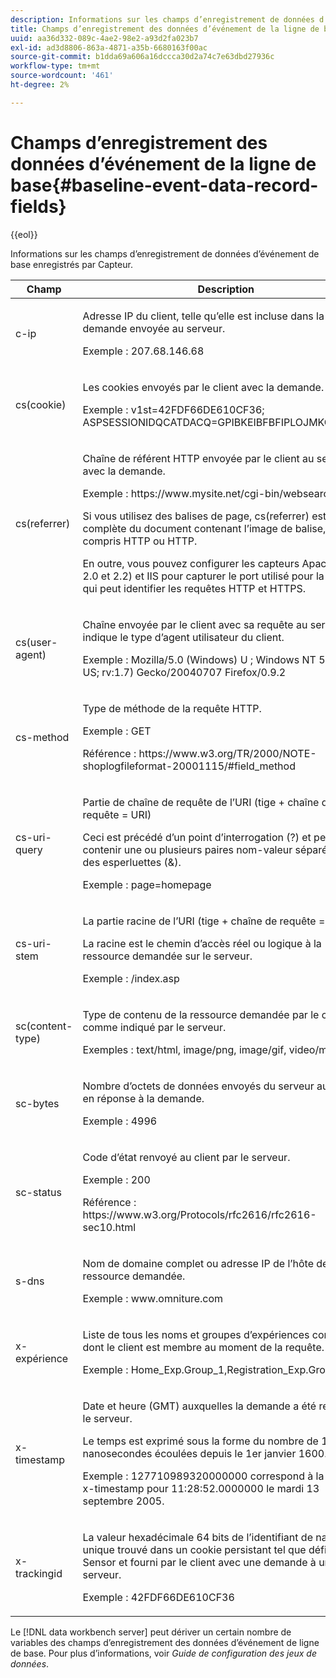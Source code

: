 ```yaml
---
description: Informations sur les champs d’enregistrement de données d’événement de base enregistrés par Capteur.
title: Champs d’enregistrement des données d’événement de la ligne de base
uuid: aa36d332-089c-4ae2-98e2-a93d2fa023b7
exl-id: ad3d8806-863a-4871-a35b-6680163f00ac
source-git-commit: b1dda69a606a16dccca30d2a74c7e63dbd27936c
workflow-type: tm+mt
source-wordcount: '461'
ht-degree: 2%

---
```


# Champs d’enregistrement des données d’événement de la ligne de base{#baseline-event-data-record-fields}

{{eol}}

Informations sur les champs d’enregistrement de données d’événement de base enregistrés par Capteur.

<table id="table_E29606BB010E4DB48C463979B7BEC769">
 <thead>
  <tr>
   <th colname="col1" class="entry"> Champ </th>
   <th colname="col2" class="entry"> Description </th>
  </tr>
 </thead>
 <tbody>
  <tr>
   <td colname="col1"> c-ip </td>
   <td colname="col2"> <p>Adresse IP du client, telle qu’elle est incluse dans la demande envoyée au serveur. </p> <p>Exemple : 207.68.146.68 </p> </td>
  </tr>
  <tr>
   <td colname="col1"> cs(cookie) </td>
   <td colname="col2"> <p>Les cookies envoyés par le client avec la demande. </p> <p>Exemple : v1st=42FDF66DE610CF36; ASPSESSIONIDQCATDACQ=GPIBKEIBFBFIPLOJMKCAAEPM; </p> </td>
  </tr>
  <tr>
   <td colname="col1"> cs(referrer) </td>
   <td colname="col2"> <p>Chaîne de référent HTTP envoyée par le client au serveur avec la demande. </p> <p>Exemple : https://www.mysite.net/cgi-bin/websearch?qry </p> <p>Si vous utilisez des balises de page, cs(referrer) est l’URL complète du document contenant l’image de balise, y compris HTTP ou HTTP. </p> <p>En outre, vous pouvez configurer les capteurs Apache (1.3, 2.0 et 2.2) et IIS pour capturer le port utilisé pour la requête, qui peut identifier les requêtes HTTP et HTTPS. </p> </td>
  </tr>
  <tr>
   <td colname="col1"> cs(user-agent) </td>
   <td colname="col2"> <p>Chaîne envoyée par le client avec sa requête au serveur qui indique le type d’agent utilisateur du client. </p> <p>Exemple : Mozilla/5.0 (Windows) U ; Windows NT 5.1 ; en-US; rv:1.7) Gecko/20040707 Firefox/0.9.2 </p> </td>
  </tr>
  <tr>
   <td colname="col1"> cs-method </td>
   <td colname="col2"> <p>Type de méthode de la requête HTTP. </p> <p>Exemple : GET </p> <p>Référence : https://www.w3.org/TR/2000/NOTE-shoplogfileformat-20001115/#field_method </p> </td>
  </tr>
  <tr>
   <td colname="col1"> cs-uri-query </td>
   <td colname="col2"> <p>Partie de chaîne de requête de l’URI (tige + chaîne de requête = URI) </p> <p>Ceci est précédé d’un point d’interrogation (?) et peut contenir une ou plusieurs paires nom-valeur séparées par des esperluettes (&amp;). </p> <p>Exemple : page=homepage </p> </td>
  </tr>
  <tr>
   <td colname="col1"> cs-uri-stem </td>
   <td colname="col2"> <p>La partie racine de l’URI (tige + chaîne de requête = URI) </p> <p>La racine est le chemin d’accès réel ou logique à la ressource demandée sur le serveur. </p> <p>Exemple : /index.asp </p> </td>
  </tr>
  <tr>
   <td colname="col1"> sc(content-type) </td>
   <td colname="col2"> <p>Type de contenu de la ressource demandée par le client comme indiqué par le serveur. </p> <p>Exemples : text/html, image/png, image/gif, video/mpeg </p> </td>
  </tr>
  <tr>
   <td colname="col1"> sc-bytes </td>
   <td colname="col2"> <p>Nombre d’octets de données envoyés du serveur au client en réponse à la demande. </p> <p>Exemple : 4996 </p> </td>
  </tr>
  <tr>
   <td colname="col1"> sc-status </td>
   <td colname="col2"> <p>Code d’état renvoyé au client par le serveur. </p> <p>Exemple : 200 </p> <p>Référence : https://www.w3.org/Protocols/rfc2616/rfc2616-sec10.html </p> </td>
  </tr>
  <tr>
   <td colname="col1"> s-dns </td>
   <td colname="col2"> <p>Nom de domaine complet ou adresse IP de l’hôte de la ressource demandée. </p> <p>Exemple : www.omniture.com </p> </td>
  </tr>
  <tr>
   <td colname="col1"> x-expérience </td>
   <td colname="col2"> <p>Liste de tous les noms et groupes d’expériences contrôlés dont le client est membre au moment de la requête. </p> <p>Exemple : Home_Exp.Group_1,Registration_Exp.Group_2 </p> </td>
  </tr>
  <tr>
   <td colname="col1"> x-timestamp </td>
   <td colname="col2"> <p>Date et heure (GMT) auxquelles la demande a été reçue par le serveur. </p> <p>Le temps est exprimé sous la forme du nombre de 100 nanosecondes écoulées depuis le 1er janvier 1600. </p> <p>Exemple : 127710989320000000 correspond à la valeur x-timestamp pour 11:28:52.0000000 le mardi 13 septembre 2005. </p> </td>
  </tr>
  <tr>
   <td colname="col1"> x-trackingid </td>
   <td colname="col2"> <p>La valeur hexadécimale 64 bits de l’identifiant de navigateur unique trouvé dans un cookie persistant tel que défini par un <span class="wintitle"> Sensor </span> et fourni par le client avec une demande à un serveur. </p> <p>Exemple : 42FDF66DE610CF36 </p> </td>
  </tr>
 </tbody>
</table>

Le [!DNL data workbench server] peut dériver un certain nombre de variables des champs d’enregistrement des données d’événement de ligne de base. Pour plus d’informations, voir *Guide de configuration des jeux de données*.
